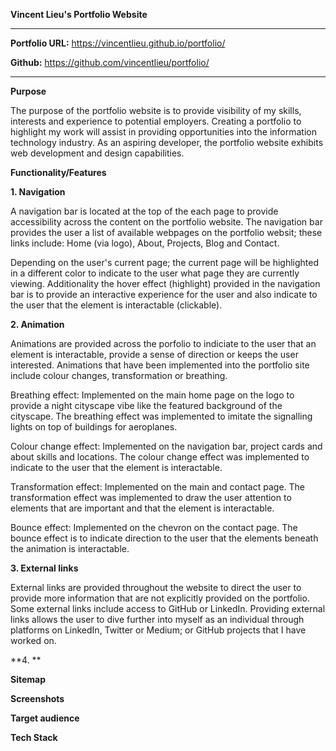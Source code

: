 **Vincent Lieu's Portfolio Website**

---

**Portfolio URL:** https://vincentlieu.github.io/portfolio/

**Github:** https://github.com/vincentlieu/portfolio/

___

**Purpose**

The purpose of the portfolio website is to provide visibility of my skills, interests and experience to potential employers. Creating a portfolio to highlight my work will assist in providing opportunities into the information technology industry. As an aspiring developer, the portfolio website exhibits web development and design capabilities. 

**Functionality/Features**

**1. Navigation**

A navigation bar is located at the top of the each page to provide accessibility across the content on the portfolio website. The navigation bar provides the user a list of available webpages on the portfolio websit; these links include: Home (via logo), About, Projects, Blog and Contact. 

Depending on the user's current page; the current page will be highlighted in a different color to indicate to the user what page they are currently viewing. Additionality the hover effect (highlight) provided in the navigation bar is to provide an interactive experience for the user and also indicate to the user that the element is interactable (clickable).

**2. Animation**

Animations are provided across the porfolio to indiciate to the user that an element is interactable, provide a sense of direction or keeps the user interested. Animations that have been implemented into the portfolio site include colour changes, transformation or breathing. 

Breathing effect: Implemented on the main home page on the logo to provide a night cityscape vibe like the featured background of the cityscape. The breathing effect was implemented to imitate the signalling lights on top of buildings for aeroplanes. 

Colour change effect: Implemented on the navigation bar, project cards and about skills and locations. The colour change effect was implemented to indicate to the user that the element is interactable. 

Transformation effect: Implemented on the main and contact page. The transformation effect was implemented to draw the user attention to elements that are important and that the element is interactable.

Bounce effect: Implemented on the chevron on the contact page. The bounce effect is to indicate direction to the user that the elements beneath the animation is interactable.

**3. External links**

External links are provided throughout the website to direct the user to provide more information that are not explicitly provided on the portfolio. Some external links include access to GitHub or LinkedIn. Providing external links allows the user to dive further into myself as an individual through platforms on LinkedIn, Twitter or Medium; or GitHub projects that I have worked on.

**4. **

**Sitemap**

**Screenshots**

**Target audience**

**Tech Stack**





